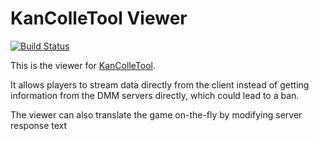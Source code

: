 KanColleTool Viewer
===================

[![Build Status](https://travis-ci.org/KanColleTool/kct-viewer.png?branch=master)](https://travis-ci.org/KanColleTool/kct-viewer)

This is the viewer for [KanColleTool](https://github.com/KanColleTool/kct-tool).

It allows players to stream data directly from the client instead of getting information from the DMM servers directly, which could lead to a ban.

The viewer can also translate the game on-the-fly by modifying server response text

